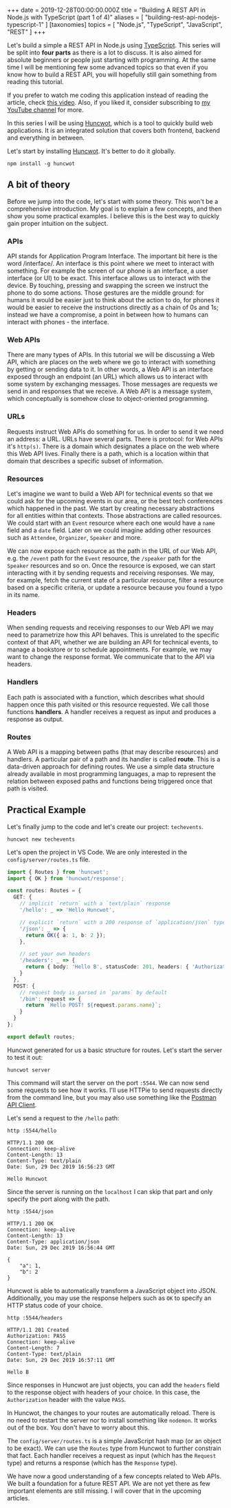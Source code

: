 +++
date = 2019-12-28T00:00:00.000Z
title = "Building A REST API in Node.js with TypeScript (part 1 of 4)"
aliases = [
  "building-rest-api-nodejs-typescript-1"
]
[taxonomies]
topics = [ "Node.js", "TypeScript", "JavaScript", "REST" ]
+++

Let's build a simple a REST API in Node.js using [TypeScript](https://www.typescriptlang.org/). This series will be split into **four parts** as there is a lot to discuss. It is also aimed for absolute beginners or people just starting with programming. At the same time I will be mentioning few some advanced topics so that even if you know how to build a REST API, you will hopefully still gain something from reading this tutorial.

<div class="notice warning">
If you prefer to watch me coding this application instead of reading the article, check <a href="https://www.youtube.com/watch?v=AqanhZQJfrw">this video</a>. Also, if you liked it, consider subscribing to <a href="https://www.youtube.com/zaiste">my YouTube channel</a> for more.
</div>

In this series I will be using [Huncwot](https://github.com/huncwotjs/huncwot), which is a tool to quickly build web applications. It is an integrated solution that covers both frontend, backend and everything in between.

Let's start by installing [Huncwot](https://github.com/huncwotjs/huncwot). It's better to do it globally.

```shell
npm install -g huncwot
```

## A bit of theory

Before we jump into the code, let's start with some theory. This won't be a comprehensive introduction. My goal is to explain a few concepts, and then show you some practical examples. I believe this is the best way to quickly gain proper intuition on the subject.

### APIs

API stands for Application Program Interface. The important bit here is the word /interface/. An interface is this point where we meet to interact with something. For example the screen of our phone is an interface, a user interface (or UI) to be exact. This interface allows us to interact with the device. By touching, pressing and swapping the screen we instruct the phone to do some actions. Those gestures are the middle ground: for humans it would be easier just to think about the action to do, for phones it would be easier to receive the instructions directly as a chain of 0s and 1s; instead we have a compromise, a point in between how to humans can interact with phones - the interface.

### Web APIs

There are many types of APIs. In this tutorial we will be discussing a Web API, which are places on the web where we go to interact with something by getting or sending data to it. In other words, a Web API is an interface exposed through an endpoint (an URL) which allows us to interact with some system by exchanging messages. Those messages are requests we send in and responses that we receive. A Web API is a message system, which conceptually is somehow close to object-oriented programming.

### URLs

Requests instruct Web APIs do something for us. In order to send it we need an address: a URL. URLs have several parts. There is protocol: for Web APIs it's `http(s)`. There is a domain which designates a place on the web where this Web API lives. Finally there is a path, which is a location within that domain that describes a specific subset of information.

### Resources

Let's imagine we want to build a Web API for technical events so that we could ask for the upcoming events in our area, or the best tech conferences which happened in the past. We start by creating necessary abstractions for all entities within that contexts. Those abstractions are called resources. We could start with an `Event` resource where each one would have a `name` field and a `date` field. Later on we could imagine adding other resources such as `Attendee`, `Organizer`, `Speaker` and more.

We can now expose each resource as the path in the URL of our Web API, e.g. the `/event` path for the `Event` resource, the `/speaker` path for the `Speaker` resources and so on. Once the resource is exposed, we can start interacting with it by sending requests and receiving responses. We may, for example, fetch the current state of a particular resource, filter a resource based on a specific criteria, or update a resource because you found a typo in its name.

### Headers

When sending requests and receiving responses to our Web API we may need to parametrize how this API behaves. This is unrelated to the specific context of that API, whether we are building an API for technical events, to manage a bookstore or to schedule appointments. For example, we may want to change the response format. We communicate that to the API via headers.

### Handlers

Each path is associated with a function, which describes what should happen once this path visited or this resource requested. We call those functions **handlers**. A handler receives a request as input and produces a response as output.

### Routes

A Web API is a mapping between paths (that may describe resources) and handlers. A particular pair of a path and its handler is called **route**. This is a data-driven approach for defining routes. We use a simple data structure already available in most programming languages, a map to represent the relation between exposed paths and functions being triggered once that path is visited.

## Practical Example

Let's finally jump to the code and let's create our project: `techevents`.

```shell
huncwot new techevents
```

Let's open the project in VS Code. We are only interested in the `config/server/routes.ts` file.

```typescript
import { Routes } from 'huncwot';
import { OK } from 'huncwot/response';

const routes: Routes = {
  GET: {
    // implicit `return` with a `text/plain` response
    '/hello': _ => 'Hello Huncwot',

    // explicit `return` with a 200 response of `application/json` type
    '/json': _ => {
      return OK({ a: 1, b: 2 });
    },

    // set your own headers
    '/headers': _ => {
      return { body: 'Hello B', statusCode: 201, headers: { 'Authorization': 'PASS' } };
    }
  },
  POST: {
    // request body is parsed in `params` by default
    '/bim': request => {
      return `Hello POST! ${request.params.name}`;
    }
  }
};

export default routes;
```

Huncwot generated for us a basic structure for routes. Let's start the server to test it out:

```
huncwot server
```

This command will start the server on the port `:5544`. We can now send some requests to see how it works. I'll use HTTPie to send requests directly from the command line, but you may also use something like the [Postman API Client](https://www.typescriptlang.org/).

Let's send a request to the `/hello` path:

```
http :5544/hello
```
```
HTTP/1.1 200 OK
Connection: keep-alive
Content-Length: 13
Content-Type: text/plain
Date: Sun, 29 Dec 2019 16:56:23 GMT

Hello Huncwot
```

Since the server is running on the `localhost` I can skip that part and only specify the port along with the path.

```
http :5544/json
```
```
HTTP/1.1 200 OK
Connection: keep-alive
Content-Length: 13
Content-Type: application/json
Date: Sun, 29 Dec 2019 16:56:44 GMT

{
    "a": 1,
    "b": 2
}
```

Huncwot is able to automatically transform a JavaScript object into JSON. Additionally, you may use the response helpers such as `OK` to specify an HTTP status code of your choice.

```
http :5544/headers
```
```{2}
HTTP/1.1 201 Created
Authorization: PASS
Connection: keep-alive
Content-Length: 7
Content-Type: text/plain
Date: Sun, 29 Dec 2019 16:57:11 GMT

Hello B
```

Since responses in Huncwot are just objects, you can add the `headers` field to the response object with headers of your choice. In this case, the `Authorization` header with the value `PASS`.

In Huncwot, the changes to your routes are automatically reload. There is no need to restart the server nor to install something like `nodemon`. It works out of the box. You don't have to worry about this.

The `config/server/routes.ts` is a simple JavaScript hash map (or an object to be exact). We can use the `Routes` type from Huncwot to further constrain that fact. Each handler receives a request as input (which has the `Request` type) and returns a response (which has the `Response` type).

We have now a good understanding of a few concepts related to Web APIs. We built a foundation for a future REST API. We are not yet there as few important elements are still missing. I will cover that in the upcoming articles.



